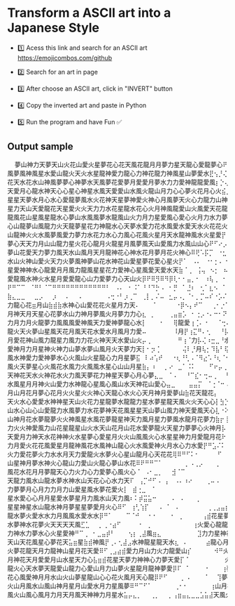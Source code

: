 <h1>Transform a ASCII art into a Japanese Style</h1>

- 1️⃣ Acess this link and search for an ASCII art
     https://emojicombos.com/github

- 2️⃣ Search for an art in page
- 3️⃣ After choose an ASCII art, click in "INVERT" button
- 4️⃣ Copy the inverted art and paste in Python
- 5️⃣ Run the program and have Fun ✅

<h2>Output sample</h2>

<pre>
  夢山神力天夢天山火花山愛火星夢花心花天風花龍月月夢力星天龍心愛龍夢心⠟⣭⠨⢂⣨⠭⠍⠉⠛⠛⠿⠿心夢風火水山山花心星花風夢花星花力風水風愛龍心夢天星花神山力夢心龍心神力天山月夢山水心神天龍力月山愛水風力星龍力月愛龍月神愛力神山天心水夢花龍山花火水花夢風花水星山花
風夢風神風星水愛山龍火天火水星龍神愛力龍心力神花龍力神風星山夢愛水⣟⢢⡘⢌⠃⠀⠀⠉⠀⡉⠐⠀⠄⠀⠈⠉⠛⠻⢿火夢火花心天月夢夢星天夢夢心風心神天心⠿⠿⠿⠿山天天星天龍神天龍夢心力月神星愛月月神火神水心山龍力火愛夢山山力月星天心愛力愛山愛風星風山星愛山星花力神水星
花天水花水山神風夢夢心神夢水天風夢花愛夢月愛愛月夢水力力愛神龍龍愛風⡆⡑⢄⠑⡦⡀⠀⠀⠀⠀⠀⠀⠀⠒⠀⠒⠤⠄⣀⠉⠙⠛⠻⠿⢿水夢心夢心水力⠿⠟⠋⡁⠄⠀⠀⡀⠀⠀⠈⠻⢿水水月水神龍愛風愛星愛心月月愛花夢夢花月山天龍山星天山火水心花水月愛星星水星龍水神天龍風火夢愛神風風
天愛月心龍水神天心心星心神星水風天愛愛山水風火龍山月力心心夢火花月心火⣮⡈⠠⠘⠈⡐⠠⣤⣀⣀⡉⠁⠀⠠⠀⠀⠀⠀⠂⠁⠀⠠⠄⠀⠀⠀⠀⠀⠉⠀⠀⡀⠖⠉⣠⣴⣾風火月⣷⣶⣤⣀⠙⢿山風山星山夢風火星龍天星水水夢花風龍火月月愛風風心夢龍花星星火龍山火心風星月神花力花力心花龍水花
星星天夢水月心水心愛龍夢風水火花神天星夢神愛火神心月風夢天火心力龍力山神⡟⠃⠀⡐⢠⠡⠀⠸山月力⣷⣶⣤⣤⡀⡄⣀⠀⠀⠀⠀⠀⠀⠀⡀⠐⣒⣀⣡⣤⣶水星花火星水風天月力神力⣦⣍⠻⢿龍山風火山山星夢花火龍龍水風夢夢神夢力力風星夢星力星水龍火龍月風風月花力夢龍風花神風火星水
星力天山天愛龍花天星愛火火天力力水花星龍水花心火月神風龍愛山火風愛天花龍⣧⠀⠐⢄⢈⢄⠃⠂⢻風水夢神花心⡇⡇⢿山龍花夢心花龍山花星花火星花龍力心愛花水水火風山龍山月花風花神力龍天風力水心愛神星夢神月月風火力山龍風月月山山山夢神龍天龍力水力神心月月星夢天水星愛月
龍風花山星風星龍水心夢山水風風夢水龍風山火力月力星愛風心愛心火月力水力夢月⠂⠠⠢⠀⡨⠐⠀⡀⢻月花夢愛龍⠁⡄⠸風愛力風星天水火愛水心山水夢天風火星月星心龍天星花心神夢山水火龍山心山風夢花花力神山心月月星夢火心神神月神月神月水山月月夢夢星月心水龍水花心天心星火心
心山龍夢山風龍力火天龍夢星花力神龍水心天夢水愛力花水風愛水愛天水火花花火⡿⠀⢘⢀⢄⡀⢀⡀⠐⡄⠙⢿水心天⠀⢰⠀⣻山夢龍月花天火夢神月月愛月龍天龍水天月神神花愛神水龍夢天夢火夢愛夢力山天火風花花月心山夢神龍龍天水天龍月愛火愛星火龍星月風水夢山月月花力愛月力火愛水
山龍神火火水風夢風愛力夢力水花力水心力風心花風火星月天水龍神風水火星愛⡟⠀⡀⠠⡣⠡⢠⠀⠂⠀⢈⢀⠠⢙⠻⢿⠀⢨⠀⢸月神夢天山夢月火水心風龍愛山月天龍火天水山心龍神火愛水月風山力心愛火月力天心水月月愛月力力風水夢花力火風神力月風心花火花心水月水風風夢火力天心愛愛星
夢心天天力月山山龍力星火花心龍月火龍星月風夢風天山愛風力水風山山心⠟⠋⠔⡠⣡⠑⠠⢁⠇⠀⢂⠀⡀⠐⠠⠀⠒⠀⢀⠌⠀⢸夢天龍龍神神水花火花天力山山天山火天火星花神天龍心龍力天星火山天星山花水風月天龍風神天夢夢水神夢夢火山神心愛龍力心水力火夢山愛力龍山力神神天愛夢神神
夢山花愛天力夢力風天水山風月天月龍神花心神水花月夢月花火神心⠿⢟⠡⡯⡉⠀⠐⣂⠠⠤⡁⠔⢥⡀⠔⠈⡗⠄⠰⢈⠦⠐⡠⠀⠀天星花力龍月龍心龍火花花神火神月愛花火月心花風星水星水星力花風風星力心愛花力星風心月花月神火花星愛愛火力火力月風夢月力水神山神山愛天火力山水天月天火
水山火神山愛火天力火夢風神夢山花水神花山愛星夢花愛心星火⡟⠁⠀⠠⠄⠀⠐⠂⡂⠄⠐⠀⠄⣀⠌⠂⡤⢃⠰⠈⡄⡑⢀⢡⠐⠠⠣⢻風水龍星月天天山星神星山火天月天天神龍星月火水天夢夢星星月天火愛月火夢花花力風水龍月愛夢山天風山火龍花星月山花夢龍月花星心山神花山心山心天月山火愛
星愛神神水心龍愛月月風力龍風星星花力愛神心星風愛天愛水天⣷⠈⢀⠀⢨⢤⠀⠢⡂⠀⠦⢉⣀⠠⢉⠒⠀⢀⠄⢨⠠⠡⠋⠀⡁⡄⠂⠸風愛神水花花火水夢心火火星星神火花水力山龍風神心神月火月星愛神火神星風龍愛夢心火水火月風天水龍愛夢水龍神夢夢心花風月水風神力月神風愛力水力火火火月
愛龍風水神火水星月愛愛龍心山力愛夢力心天山火⡿⠟⠿⡻⠿⠻⡿⢇⠂⠂⣤⡀⠂⠀⠰⢧⢀⠀⠂⠬⡂⠐⠈⢄⠰⠈⠀⠆⠃⢸⢠⠤⠀⠠⢙⡿心神愛心愛龍山⠿⠿⠿⢿水愛力愛水龍龍夢心水山力火風天月愛花火山火火愛神火星花花神星星力月水星月風龍山龍火心神愛天力龍天天星神風龍水星力風神天風
⠟⠛⠉⠉⠀⠈⠛⠃⠈⠉⠛⠛⠛⠛⠛⠛⠛⠛⠛⠛⠛⠛⠃⠀⠠⠄⠀⠂⠨⠁⠘⠘⠙⡓⠠⠀⠂⡛⠀⠁⣘⠆⠀⢂⠁⣆⠢⠀⠁⡊⠄⠀⠄⢠⠇⠂⠙⠻⠛⠖⠀⠀⠀⠀⠀⠀⠀⠐⠂⠀⠈⠉⠹⢩⣍⣩⣹⢿愛⣟⡛⠛⠋⠉⠀⠀⠀⠀⠈⠙⠻⢿天水力愛風龍神⠿⠿⠟⠛⠻⠿山山水水星心天星力龍龍心山花愛神火愛星天心夢夢龍
⣷⣄⣀⣀⠀⠀⣀⡠⠀⠀⡰⠀⠀⠄⠀⠀⠄⠀⠀⠀⠀⠀⠠⢒⠐⠃⡰⢀⠉⠀⢀⡇⡀⠌⠤⠀⣂⡤⠠⡀⠈⠂⡀⡉⠤⠎⠐⡡⠌⢄⠊⢠⠰⠨⠄⢠⠂⡠⣀⠀⠀⠀⠀⠀⠀⠀⠀⠀⠀⠀⠀⠀⠀⠀⠀⠀⠁⠈⠀⠀⠀⠀⠀⠀⠀⠀⠀⠀⠀⠀⠀⠀⠉⠉⠋⠉⠁⠀⠄⠀⠀⠀⠀⠀⠀⠀⠉⠉⠚⠿風山火⡭⢉星⡿神⣟⣛夢水山星風風水月心
力龍心花⣶月山⣷⣾⣷水神心山愛花花火星月力天⠄⠀⠀⠀⠁⠀⠀⠀⠀⠐⡿⠢⡄⠞⠉⠀⠀⢀⠂⡐⠡⠁⠙⠮⠑⠁⠐⠐⠀⠂⠘⢠⠆⡀⠈⠀⠈⢷⡀⠠⠀⠆⠀⠀⠀⠀⠀⠂⠀⠀⠀⠀⠀⠀⠀⠀⠀⠀⠀⠀⠀⠀⠀⠀⠀⠀⠀⠀⠀⠀⡀⡀⠀⠀⠀⠀⠀⠀⠀⠀⠀⠀⠀⠀⠀⠀⠀⠀⠀⠀⠀⠀⠀⠀⠀⠁⠀⠈⠁⠈⠉⠉⠛⠾⢽星水
月神天月天星心花夢水山力神月夢風火月夢力力心⣆⠀⡀⠀⠀⠀⢀⣤⣶⡡⠀⠂⢐⡠⠐⠄⠒⠂⠝⡹⣦⡀⠠⠀⠀⢁⡀⢧⠘⠈⢂⣯⠀⠀⠘⠀⠀⢨⢷⠸⠿火火水心火心龍⣾星⣾星⣶⣷⣶⣶⣶⣶⣶⣶⣶⣶⣶⣶⣶⣶⣶⣶⣶⣶⣶⣶⣶⣶⣦⣶⣤⣤⣤⣤⣤⣤⣤⣤⣤⣤⣤⣤⣤⣤⣤⣄⣀⣀⣠⣤⣀⣀⣀⣈⣤⣤⣤⣶⣶⣶⣾
力月力月火龍夢力風風風愛神風天力愛神夢龍心水⡇⠀⠀⠀⠂⠀⠀⢿龍愛⢰⢈⠄⠐⠀⠀⠈⢒⠄⠳⠩⠵⠈⠀⠀⠐⠀⢈⡀⢠⢨⠎⠀⠀⠄⠀⠀⠰⣞⡃⠷⠊⠛⠿⠿山水火風水愛神力心風心神花心花火龍花愛力火天月花天火心力風山火力神花火心龍水神山風神愛龍心夢夢力心力風天力力風水龍月神月夢花
龍火天火夢山星風天花月風天花水愛水月風月力愛⠤⠀⠀⠀⠀⠀⠀⠸月⡟⢰⣍⠛⠄⢂⠀⠀⠘⡧⠈⠢⠄⠁⠃⠒⢀⠈⢤⡶⢠⠂⠈⠀⠀⠀⠀⠀⡝⣮⠁⢀⡌⡓⠙⠁⠈⠻愛星花花月龍火力花神愛火花山夢月夢風力月力水龍山心天火神水月龍神夢月夢夢天力龍水花天花花心月花星天星星神花龍火星風水月火
月愛花神山風力龍星力風力力花火神天天水愛山火⡤⢀⠀⠀⠀⠀⠀⠀⠛⢰⠈力⡧⢌⠰⣒⣀⠘水⠁⠀⠀⠑⢄⠁⡀⠑⡌⡇⠒⠐⠀⠀⠀⠀⠀⢼⡙⠀⠀⢎⡠⠄⠀⠀⠈⠁⠈⠻心星風力夢花月心花力天心天星山水心水夢夢火星月神龍神水花龍風星月山月月火火天風愛夢心神風力星月山力天水愛月水心山愛心
愛神月力月星神火神力山夢水夢山風月火天夢力天⡇⠂⡲⢈⠀⠀⠀⠀⠀⢬⠇⡘月⢧⡂⠹⣧⠃⢯⡁⢂⠀⠀⠀⠑⢈⠒⠀⠇⡐⠁⠀⠀⠀⢀⠚⡔⠀⠀⠐⠂⠡⠀⠌⡐⡠⠀⣀⣀⠈⢿水星花心星力火風月花火山神天山火花神愛力夢水龍夢力心龍花夢風力神水愛心愛水星花神花愛心星星水夢天力龍山花山力星力
風水神愛力愛神夢水心火風山火星龍心力月星夢⣯⠀⠇⠴⢡⠞⠀⠀⠐⢆⠘⢃⠠⠈⠻⣔⠡⠘⢆⠈⠢⢁⠂⠀⠀⠀⠀⠈⠀⠊⠀⠀⠀⠀⡐⠀⠃⠀⠀⠀⠄⠀⠀⠀⠠⠥⠀⢀⠀⠀⠇⠈⢿力風龍天星水力心水力山花力心花山心月心月夢龍水心花力風月風神月火星火力火水花月山火龍神風火風水龍火天夢月火月夢
風火天夢星心火風花水風力火風風水星心山山月星⣷⡄⠰⠀⠀⡀⠔⠀⣀⠁⠨⠅⠀⠀⠀⠋⠖⡤⢀⠀⠀⡐⠀⠀⠀⠀⠀⠀⠀⠀⠀⠀⡀⠀⠀⠀⠀⢙⠀⠀⠊⢁⠂⠐⠄⣁⠁⢃⠴⠈⡂⠀⢿星月星力山龍龍風龍夢火天風夢神山天力火龍龍月心神水愛天天星星水龍愛火水星神神花山月月神水花神星水山火天風力愛
天神花天水火神花水火力風天夢花力神星天夢心月心夢⣄⣀⠀⠈⠠⠀⠀⠘⠉⣎⠂⢒⠤⢀⠀⠀⠃⠠⠀⠀⠀⠀⠀⠀⠀⠀⠀⠀⠀⠀⠀⡀⠀⠂⠂⠀⠀⠈⠒⠠⡁⠂⠂⠀⡰⠁⠉⡀⢈⡀⠘天心火星風愛夢神神風心月心風夢風風夢心月力火力夢水花神風力水風山星天山月月愛夢花心火愛月心水水月水愛龍愛月花
水風星月月神火山愛力水神龍心星風心風山水天神花山愛心⣤⣀⠀⠀⠀⣤⣤⡍⠀⠈⢐⠈⠒⠠⠀⠀⠀⠀⠀⠀⠀⠀⡀⠄⠰⠀⠀⡀⠰⠁⡐⠄⢀⠐⠄⢂⠢⠀⢣⠀⢂⠀⠁⠀⠀⠕⠸⠡⠀⠹心風心神風龍風山神水心水愛月月花心力月風風天龍夢心花天水龍山花花愛愛花水天心花龍神山月神月花心星山山月天愛
月山月花月夢心花月火火星火火神心天龍心水火心天月神月愛夢山⣷花天龍花⡄⠀⠀⠈⠁⠀⠀⢀⡀⡀⣀⠤⠒⣈⠔⠈⠁⠀⠀⠀⠃⠀⡈⠀⠀⠨⠀⠠⠁⡐⠁⠀⠀⠀⠀⠀⠀⠴⠰⠑⡀⠀⠙⠛⣛力風⡿⠿花風愛夢力神天花月龍水天心心星火星月愛力愛神花愛水天神山花月神山龍星神花風月心水月花天龍風力
天火水心愛愛水神神星天山火花力星龍夢水龍龍力星水夢星龍天風火火天心心⡇⣳⡑⠒⠊⠟⠑⠎⠁⢀⡠⠔⠎⠁⠀⠀⠀⡀⠄⠀⠀⠀⠁⠨⠑⠀⠠⠈⠀⠀⢀⠄⢀⡤⠄⠀⡀⠠⠌⠆⣄⡀⠀⠀⠀⠉⢭⣕⣢⢄⠈⠙⢿夢花力夢天神風風心月神星星力夢風愛夢星花夢水風天火火星星風神天火花火風星神力愛龍力夢
山水心山心山愛龍力水風夢力水花夢神天花風星星天山夢山風力神天愛風天心⣇⠐⠕⣈⡙⠩⠤⠐⠈⠁⠀⢀⠠⢄⠰⠠⠑⠀⠀⠄⠀⠀⠀⠀⠀⠁⠀⠀⠀⠀⠀⢁⡐⠈⠀⠁⠀⠀⠀⠈火風⣦⣀⠀⠀⠀⠸⠧⠉⠚⠄⠈⠈⠙⠻風天星天夢月水風夢風星星天花火山星山力風風水心愛花水星月心心風火花心龍花天星月
山神月花水夢龍夢火火神風星水風花夢龍星神天力風月星力夢風水龍月花夢力⣷⡖⢸⣫⡙⠛⠒⣰⠞⠈⠀⢈⠀⠀⠀⠀⡀⠂⠀⠀⠀⠀⠀⠁⠁⠀⠀⠂⠀⠀⠐⠁⠀⠀⠀⠐⠀⠀⠀⢹水火水山⣷⣦⣁⠀⣄⢈⠠⡁⠣⠐⣥⣀⠈⢿龍花力天力愛月花星心水星愛力火天月心力山山星神山火愛夢花心星夢月火花月星愛
力火火神愛風力山花星龍星山火水天山花月山花水愛夢龍火天星力夢夢心火神月⡧⠀夢⡝⡇⠲⠉⠀⢀⠆⠀⠐⣡⠀⠀⠀⠀⠀⠀⠀⠀⠀⠠⢘⠠⢄⡐⠀⠀⠀⡉⠀⠀⠐⠀⠀⠀⠀⢼夢水力水月力月⣦⠹火心心⣦⠁⠘⢿龍⣦力風力心愛龍火花水月山月愛心愛神水月月天神神花星力星心龍水龍神火愛山水天心
天愛月力神天水花神神火水星夢心愛星月火火山風風火心水星星神力月愛龍月花⠗⠘⠽⠁⢠⠃⠀⠀⠆⠀⠀⠑⠂⠀⠀⠀⠀⠀⠀⠀⠀⠀⠀⠨⠀⠂⠈⠀⠀⠀⠄⠀⠠⢶⣶⣤⣤⣀⣼愛愛星月水神月山⣶風龍花神⣷⣄⠸天水水心愛火水火龍力花水水天山夢水月神夢風龍山風力神火風花愛夢月力夢龍神龍夢山
力月愛火花花風愛星月龍神風花水風神山龍心火水風愛神火月水心力水愛⡟⠛⣡⠌⠅⢀⡴⠃⠂⠁⠀⠀⠀⠀⠀⠀⡂⡂⠀⠀⠀⠀⠀⠀⠀⢶⢂⣀⢀⠀⠊⠀⠠⣔⢂⠀⠈⡛⠻⠿⠿⢿夢月火風愛心龍夢天山龍火星星水⣷⣾水天神龍山愛火愛天龍神神夢星力火火天月風風水花風心山水神力星愛天龍星天夢山山
火力愛花夢火力水水月天力愛龍火水夢火心星山龍月心天花花⢿⠿⠛⠋⠅⠂⠀⠀⠀⠀⠋⠀⠀⠀⠀⠀⠄⠀⠀⠀⡘⠀⠀⡄⠀⠀⠀⠀⠀⢀⢚⠠⠁⡒⠀⠀⠀⠊⠐⠠⠀⡂⠐⠄⠀⡀⠀⠉⡛天心天月愛龍夢山星龍愛天夢火天龍山月風水夢愛龍神水山花心星心風風火火龍風風龍花水火月神花花天心神水力星風火
山星神月夢水神火心龍山力愛山火龍心夢山水花⠿⠟⠛⠛⠉⠁⠀⠀⠀⠀⠀⡀⠠⢀⡠⠀⠀⠀⡀⠀⠀⠀⠀⠀⠀⠁⠉⠀⠈⠀⠀⠀⠀⠀⠀⠀風⠐⠀⠀⠀⠠⡁⣤⡞⣀⠆⠀⠀⠀⠒⠄⡀⡀⠀⠹花星龍夢天花星天星花花愛心花天龍火天花龍夢心風愛天星月天夢山火心神愛神火夢龍火星天心力心月火花愛山火水水
風花水花月月夢龍天心力火力心力愛夢心風火心⠈⠀⠠⠂⣀⡀⠀⠀⣺⠈⠉⠀⠀⠀⠀⠀⠀⠀⠀⠀⠀⠀⠀⠀⠀⠀⠁⠀⢀⠀⠀⠀⠐⠀⠀⠑⡆⠠⠠⣠⠀⢠⠌⡊⢔⠁⠀⠀⠀⠀⢁⠢⠆⠀⠀⢤愛心愛山夢水風龍月神山山星愛星月夢力花龍神星愛力神火月神風星火花月龍風夢風心心月花龍力風龍神龍心水力愛山
天龍力風水山龍水夢水神水山天花心心水力天⠏⠀⢠⡉⠚⠋⠠⠀⡄⠀⠠⠄⠰⠔⠀⠀⠀⢀⠤⠠⠀⠀⠀⠀⠀⠀⠀⠂⠀⠀⠀⠀⠀⠀⠀⠲⠀⠀⡀⣀⢁⣀⠀⣉⢢⠒⠀⢀⠀⠀⠀⠀⠀⢄⠠⢂⠡⡹天天山天花夢風風愛風花龍夢月星心火力神天星夢力力星神力星天月星星月花花火愛風神神星夢月山風火月龍夢夢心
力夢夢月心月力力月力山愛星風水夢花愛火⡇⠀⣾⢐⣀⠀⠈⠀⠀⠀⠀⠀⠀⠀⠀⠀⠀⠀⠀⠀⠀⠀⠀⠐⢐⠠⠀⠀⠀⠂⠀⡀⠐⠀⠈⢂⠠⢄⠀⣀⡀⣁⠈⠀⠀⠘⠀⠀⠀⠁⠀⠀⠀⠠⠐⢔⠀⢁⠀⠘⢿水花花龍星花龍心花夢力火天愛花力花星神夢火夢力風愛神月天心夢神心神天水天星星天心力山力山火花水花夢
星水愛心心月月星愛水夢星月力風水山天力風⠆⠅⡾⣭⣥⠒⠀⠀⠀⠠⠀⠠⠀⠀⠀⡀⠀⠀⠀⠀⠀⠀⠀⠠⢀⠁⢀⠀⠁⠤⠈⠝⠐⠁⠀⠤⢀⠀⢈⢐⣀⠀⠀⠀⠀⠀⠀⠀⡀⡀⠀⢰⡠⠤⢁⠅⠀⠀⠐⠘夢神火神風水心山水月風水水山火山風夢風愛水月愛火夢力火星風月火力水龍風風龍神天山風山神火星火山水火
星星神星水山龍水神月夢星星夢愛月火心⠿⠋⠀⢰⢃⢱⡏⠀⠀⠠⠀⠁⠀⠄⠀⠀⠀⠀⠀⠀⢀⢀⣠⣤⣶⣾⣾⠀⠀⡐⠀⠀⢄⠀⠀⠁⠀⠄⣈⠈⠀⡀⠀⠀⠀⠀⠀⠀⠀⠄⡢⢱⢠⠄⠀⠬⠊⠀⠐⢀⡀⡀⢀⡀⠍⢛⡙⠛⠿⠿⢿花月火花愛神星心天月風心花龍愛天龍水月星花心山水月風山龍龍天風心花神花龍心愛天愛
龍水夢火愛水水力月風風水愛水水⡿⠛⠁⠀⠀⠀⠉⠈⠚⠀⠀⠂⠂⠀⠀⠀⠂⠀⡀⠀⠀⠀⠀⢠⣾花星夢心愛⣷⣀⡂⡐⡀⠠⠀⠌⢀⣤⠄⠏⠀⠀⠀⢀⠀⠄⠀⠀⠀⠀⠀⠀⠐⠂⢄⠀⠅⠀⠁⡀⠤⢰⡠⠁⠩⢤⢀⡀⠀⠂⠤⠤⡄⠀⠀⠈⠉⠛⠛⢉⣰力火龍星愛山月山愛龍夢神火心心山火月愛星天星龍愛愛月月神山愛龍
水夢神水花夢火天天天天風⣋⣁⠀⠀⡀⢀⠐⣴⠋⠀⠀⠀⠀⠂⠀⡀⠀⠀⠀⠀⠀⠀⠀⠀⠀⢰火愛心龍龍山月心風心愛月山力龍月⡏⣀⣁⠋⢀⡁⠘⣷⣦⡀⠀⠀⠀⠐⠂⠠⠀⠀⢀⠰⠌⠐⣀⠂⠠⠁⠓⢄⡀⠉⠐⠊⠀⠠⠀⠀⠛⢿天水月火天天火風星天天星火水水心山火星山火水力夢神山心愛夢天山力力山心天龍
力神水力夢水心火星愛神⠛⠉⢀⠀⠂⣀⣤⡾⠃⠀⠀⠀⢢⡆⢀⣼風⣶⣄⠀⠀⠀⠀⠀⠀⠀⠀⣹力力星神神愛風火心山愛夢山神天⢆⠀⠀⡀⠀⡁⢼天愛心⣶⣄⣀⠀⠁⠀⠀⠈⡀⠀⠄⢔⠀⠘⢄⠀⠀⠀⠙⢄⠐⠐⠬⣑⠈⢒⠶⣴⣾風心山火花愛山心愛力花愛星夢水風花愛心月愛心神愛火火風夢心水星火星星星神
天山天花風星心夢花天⣥⣶星⣷⣾神風⡟⢀⠄⢂⣼⣠水神龍星龍天水⣆⠀⠄⠀⠀⠀⠀⣴龍心月星愛龍力星月火天星星火月月⡈⡀⢄⠠⣀⡂⢸風花愛神天水⣷⣦⣄⡀⠂⢄⠀⠀⠀⠀⠔⡤⠀⠁⠑⠰⢔⠠⠐⠄⠀⠙⣶⣦⣬⣅⣤心夢星愛風龍心山水風力星天夢火天星力龍山火天心花月龍風力心星神花花水神
火夢花龍天月力龍神山星月花天愛⠿⠋⢀⣠⣴⣾愛力月山力火力龍愛山⡎⠀⠀⠀⠀⠀⠺⠛火火龍水月月龍山星水山天風神心⡆⠀⠀⢀⡀⠈⠀⢹夢山力力愛神火心心⣶⣔⣂⡀⠀⠀⠀⠀⠁⠀⠁⠀⠀⠂⠁⡊⠐⢀⠌星星夢火火水天花神力風力天愛星風火神花火夢火火星心花心愛夢月月天星天花力夢力火
月神花天月愛愛月山水星天力心⣧⣶⣾花星天夢力神神心力夢天愛⡏⠈⠀⠀⠀⠀⠀⠀⠀⠀火月火花心水花神夢龍力火心星月⣷⡀⢃⠈⠀⢠⣤力神月龍水力星神神夢星神火愛火龍⣷⣶⣶⣶⡀⠀⠀⠀⠀⠀⠀⠂⠀⢸火愛水水心水月星愛力神水神花風水力心火月夢星月心龍水愛天神夢星山風星火龍神力
龍火心天水夢天龍愛山龍力心愛山月力山夢火星龍月龍神夢愛⡿⠏⠀⠁⠀⠀⠀⠐⠀⠀⠀⢰夢心天山龍夢天天花山山風心水月力⣷⣦⣴⣦⣾星山星山花星水山花月星龍火花力愛神花力水力星⣆⠀⠀⠀⠀⠈⠀⠀⠂夢水花天水愛愛火月風力水愛火心月水龍花水夢風愛天星龍天神愛火夢神神月星心力風
花心風愛神月月水山火山夢星龍山心心花火風月天心龍⡿⠟⠋⠀⠀⠀⡀⠠⠀⠀⠀⠈⠀⠀⢹夢花山力天龍花龍月月神愛神愛火心心星夢花月神龍力天夢風夢夢星神風月神心山心風愛星心風風水⣷⡀⠀⠀⠀⠀⠁⡠⠘⢿力月心山風風火神火心力神夢心山星星神風夢星水心山龍花花星夢風龍心花神風龍
火山月風水山風山神月星月山愛水月力星風夢⠿⠛⠉⠋⠁⠀⠀⠀⠀⠀⢀⠂⠂⠀⠀⠀⠀⠀⢰山月神水火天天龍水山星龍夢火山夢心力愛星火山花風力神力心火天風水山愛山神龍夢月愛月天水水龍心⠂⠀⠀⠀⠐⠲⠁⠈⣻神月力花風神花天火風火龍夢天風天月神月力心星火夢愛天愛心花山風火龍天月
風火山風心風月力月天月風天神神力月星水⣥⡤⣄⡀⠀⠀⢀⡀⠀⠀⡀⢠⣶⣤⣄⣀⣀⣡⣥⣼天風火火神花天神夢月花龍心龍火愛神龍夢愛山火天龍愛愛夢愛星山星心花天山愛龍心愛心星龍火山力⣧⡄⠀⠀⠀⡀⠀⠀⣠⣽神夢神神心夢星火夢龍夢山力夢星星風山水水月天火花火水水龍心花水龍月愛月
</pre>
